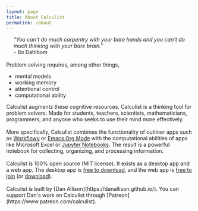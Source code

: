 ```yaml
---
layout: page
title: About Calculist
permalink: /about
---
```


<div style="margin-left: 20px;">
	<em>"You can't do much carpentry with your bare hands and you can't do much thinking with your bare brain."&nbsp;</em><br>
	- Bo Dahlbom
</div>
<br>
Problem solving requires, among other things,<br>
<ul>
	<li>mental models</li>
	<li>working memory</li>
	<li>attentional control</li>
	<li>computational ability</li>
</ul>
Calculist augments these cognitive resources. Calculist is a thinking tool for problem solvers. Made for students, teachers, scientists, mathematicians, programmers, and anyone who seeks to use their mind more effectively.<br>
<br>
More specifically, Calculist combines the functionality of outliner apps such as&nbsp;<a href="https://workflowy.com/" target="_blank">Workflowy</a> or&nbsp;<a href="http://orgmode.org/" target="_blank">Emacs Org Mode</a> with the computational abilities of apps like Microsoft Excel or&nbsp;<a href="https://jupyter.org/" target="_blank">Jupyter Notebooks</a>.&nbsp;The result is a powerful notebook for collecting, organizing, and processing information.<br>
<br>
Calculist is 100% open source (MIT license). It exists as a
desktop app&nbsp;and a web app.&nbsp;The desktop app is&nbsp;<a href="https://github.com/calculist/calculist-desktop/releases" target="_blank">free to download</a>, and the web app is&nbsp;<a href="https://app.calculist.io/join" target="_blank">free to join</a> (or&nbsp;<a href="https://github.com/calculist/calculist-web" target="_blank">download</a>).<br>
<br>
Calculist is built by [Dan Allison](https://danallison.github.io/). You can support Dan's work on Calculist through [Patreon](https://www.patreon.com/calculist).

